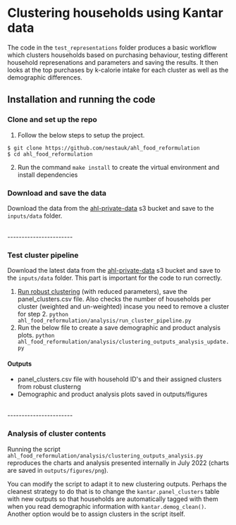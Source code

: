# Clustering households using Kantar data

The code in the `test_representations` folder produces a basic workflow which clusters households based on purchasing behaviour, testing different household represenations and parameters and saving the results. It then looks at the top purchases by k-calorie intake for each cluster as well as the demographic differences.

## Installation and running the code

### Clone and set up the repo

1. Follow the below steps to setup the project.

```shell
$ git clone https://github.com/nestauk/ahl_food_reformulation
$ cd ahl_food_reformulation
```

2. Run the command `make install` to create the virtual environment and install dependencies

### Download and save the data

Download the data from the [ahl-private-data](https://s3.console.aws.amazon.com/s3/buckets/ahl-private-data?region=eu-west-2&prefix=kantar/latest_data/&showversions=false) s3 bucket and save to the `inputs/data` folder.

<br>
-----------------------

### Test cluster pipeline


Download the latest data from the [ahl-private-data](https://s3.console.aws.amazon.com/s3/buckets/ahl-private-data?region=eu-west-2&prefix=kantar/latest_data/&showversions=false) s3 bucket and save to the `inputs/data` folder. This part is important for the code to run correctly.

1. [Run robust clustering](https://github.com/nestauk/ahl_food_reformulation/blob/31_consolidate_pipeline/ahl_food_reformulation/pipeline/robust_clustering.py) (with reduced parameters), save the panel_clusters.csv file. Also checks the number of households per cluster (weighted and un-weighted) incase you need to remove a cluster for step 2.
  `python ahl_food_reformulation/analysis/run_cluster_pipeline.py`
2. Run the below file to create a save demographic and product analysis plots.
  `python ahl_food_reformulation/analysis/clustering_outputs_analysis_update.py`

#### Outputs

- panel_clusters.csv file with household ID's and their assigned clusters from robust clusterng
- Demographic and product analysis plots saved in outputs/figures


<br>
-----------------------

### Analysis of cluster contents

Running the script `ahl_food_reformulation/analysis/clustering_outputs_analysis.py` reproduces the charts and analysis presented internally in July 2022 (charts are saved in `outputs/figures/png`).

You can modify the script to adapt it to new clustering outputs. Perhaps the cleanest strategy to do that is to change the `kantar.panel_clusters` table with new outputs so that households are automatically tagged with them when you read demographic information with `kantar.demog_clean()`. Another option would be to assign clusters in the script itself.
